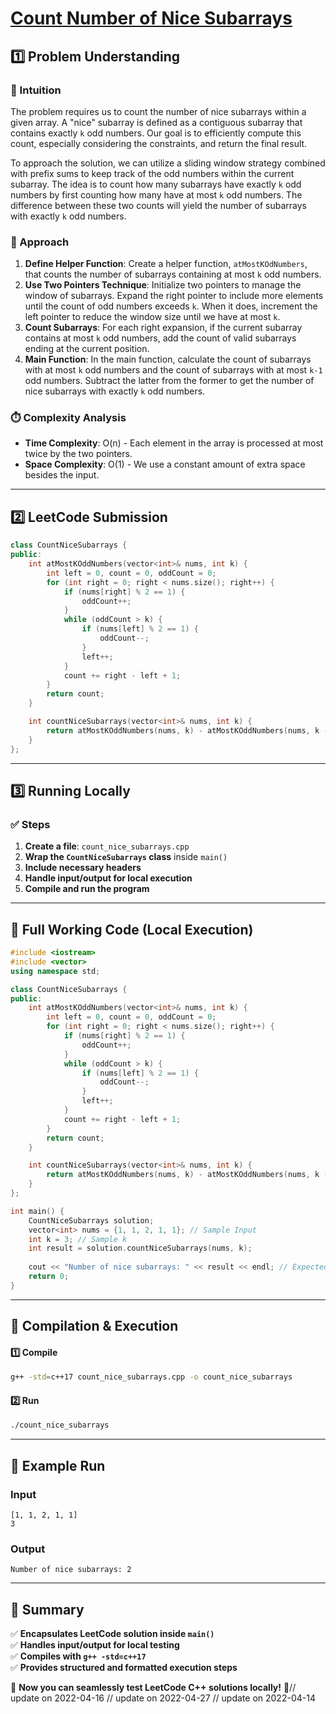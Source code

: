 # **[Count Number of Nice Subarrays](https://leetcode.com/problems/count-number-of-nice-subarrays/description/)**  

## **1️⃣ Problem Understanding**  
### **📌 Intuition**  
The problem requires us to count the number of nice subarrays within a given array. A "nice" subarray is defined as a contiguous subarray that contains exactly `k` odd numbers. Our goal is to efficiently compute this count, especially considering the constraints, and return the final result.

To approach the solution, we can utilize a sliding window strategy combined with prefix sums to keep track of the odd numbers within the current subarray. The idea is to count how many subarrays have exactly `k` odd numbers by first counting how many have at most `k` odd numbers. The difference between these two counts will yield the number of subarrays with exactly `k` odd numbers.

### **🚀 Approach**  
1. **Define Helper Function**: Create a helper function, `atMostKOdNumbers`, that counts the number of subarrays containing at most `k` odd numbers.
2. **Use Two Pointers Technique**: Initialize two pointers to manage the window of subarrays. Expand the right pointer to include more elements until the count of odd numbers exceeds `k`. When it does, increment the left pointer to reduce the window size until we have at most `k`.
3. **Count Subarrays**: For each right expansion, if the current subarray contains at most `k` odd numbers, add the count of valid subarrays ending at the current position.
4. **Main Function**: In the main function, calculate the count of subarrays with at most `k` odd numbers and the count of subarrays with at most `k-1` odd numbers. Subtract the latter from the former to get the number of nice subarrays with exactly `k` odd numbers.

### **⏱️ Complexity Analysis**  
- **Time Complexity**: O(n) - Each element in the array is processed at most twice by the two pointers.
- **Space Complexity**: O(1) - We use a constant amount of extra space besides the input.  

---  

## **2️⃣ LeetCode Submission**  
```cpp
class CountNiceSubarrays {
public:
    int atMostKOddNumbers(vector<int>& nums, int k) {
        int left = 0, count = 0, oddCount = 0;
        for (int right = 0; right < nums.size(); right++) {
            if (nums[right] % 2 == 1) {
                oddCount++;
            }
            while (oddCount > k) {
                if (nums[left] % 2 == 1) {
                    oddCount--;
                }
                left++;
            }
            count += right - left + 1;
        }
        return count;
    }

    int countNiceSubarrays(vector<int>& nums, int k) {
        return atMostKOddNumbers(nums, k) - atMostKOddNumbers(nums, k - 1);
    }
};
```  

---  

## **3️⃣ Running Locally**  
### **✅ Steps**  
1. **Create a file**: `count_nice_subarrays.cpp`  
2. **Wrap the `CountNiceSubarrays` class** inside `main()`  
3. **Include necessary headers**  
4. **Handle input/output for local execution**  
5. **Compile and run the program**  

---  

## **📝 Full Working Code (Local Execution)**  
```cpp
#include <iostream>
#include <vector>
using namespace std;

class CountNiceSubarrays {
public:
    int atMostKOddNumbers(vector<int>& nums, int k) {
        int left = 0, count = 0, oddCount = 0;
        for (int right = 0; right < nums.size(); right++) {
            if (nums[right] % 2 == 1) {
                oddCount++;
            }
            while (oddCount > k) {
                if (nums[left] % 2 == 1) {
                    oddCount--;
                }
                left++;
            }
            count += right - left + 1;
        }
        return count;
    }

    int countNiceSubarrays(vector<int>& nums, int k) {
        return atMostKOddNumbers(nums, k) - atMostKOddNumbers(nums, k - 1);
    }
};

int main() {
    CountNiceSubarrays solution;
    vector<int> nums = {1, 1, 2, 1, 1}; // Sample Input
    int k = 3; // Sample k
    int result = solution.countNiceSubarrays(nums, k);
    
    cout << "Number of nice subarrays: " << result << endl; // Expected Output: 2
    return 0;
}  
```  

---  

## **🔧 Compilation & Execution**  
#### **1️⃣ Compile**  
```bash
g++ -std=c++17 count_nice_subarrays.cpp -o count_nice_subarrays
```  

#### **2️⃣ Run**  
```bash
./count_nice_subarrays
```  

---  

## **🎯 Example Run**  
### **Input**  
```
[1, 1, 2, 1, 1]
3
```  
### **Output**  
```
Number of nice subarrays: 2
```  

---  

## **📌 Summary**  
✅ **Encapsulates LeetCode solution inside `main()`**  
✅ **Handles input/output for local testing**  
✅ **Compiles with `g++ -std=c++17`**  
✅ **Provides structured and formatted execution steps**  

🚀 **Now you can seamlessly test LeetCode C++ solutions locally!** 🚀// update on 2022-04-16
// update on 2022-04-27
// update on 2022-04-14

